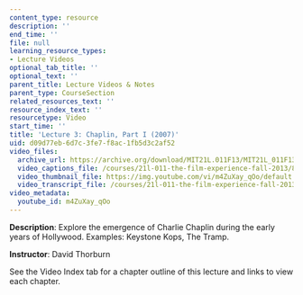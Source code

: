 ```yaml
---
content_type: resource
description: ''
end_time: ''
file: null
learning_resource_types:
- Lecture Videos
optional_tab_title: ''
optional_text: ''
parent_title: Lecture Videos & Notes
parent_type: CourseSection
related_resources_text: ''
resource_index_text: ''
resourcetype: Video
start_time: ''
title: 'Lecture 3: Chaplin, Part I (2007)'
uid: d09d77eb-6d7c-3fe7-f8ac-1fb5d3c2af52
video_files:
  archive_url: https://archive.org/download/MIT21L.011F13/MIT21L_011F13_L03_300k.mp4
  video_captions_file: /courses/21l-011-the-film-experience-fall-2013/80ed4550872e5d87b465f747e7f60aea_m4ZuXay_qOo.vtt
  video_thumbnail_file: https://img.youtube.com/vi/m4ZuXay_qOo/default.jpg
  video_transcript_file: /courses/21l-011-the-film-experience-fall-2013/db307fc131dd8fd868bac9516d5000d3_m4ZuXay_qOo.pdf
video_metadata:
  youtube_id: m4ZuXay_qOo
---
```


**Description**: Explore the emergence of Charlie Chaplin during the early years of Hollywood. Examples: Keystone Kops, The Tramp.

**Instructor**: David Thorburn

See the Video Index tab for a chapter outline of this lecture and links to view each chapter.